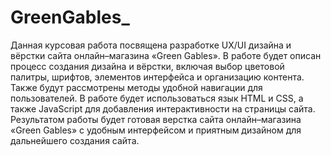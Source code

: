 # GreenGables_
Данная курсовая работа посвящена разработке UX/UI дизайна и вёрстки сайта онлайн–магазина «Green Gables». В работе будет описан процесс создания дизайна и вёрстки, включая выбор цветовой палитры, шрифтов, элементов интерфейса и организацию контента. Также будут рассмотрены методы удобной навигации для пользователей. В работе будет использоваться язык HTML и CSS, а также JavaScript для добавления интерактивности на страницы сайта. Результатом работы будет готовая верстка сайта онлайн–магазина «Green Gables» с удобным интерфейсом и приятным дизайном для дальнейшего создания сайта.
